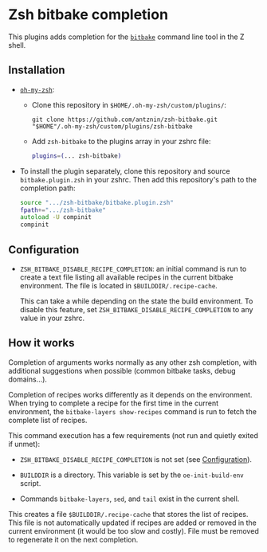 # Zsh bitbake completion

This plugins adds completion for the
[`bitbake`](https://git.openembedded.org/bitbake) command line tool in the Z
shell.

## Installation

* [`oh-my-zsh`](https://ohmyz.sh):

  * Clone this repository in `$HOME/.oh-my-zsh/custom/plugins/`:

    ```shell
    git clone https://github.com/antznin/zsh-bitbake.git "$HOME"/.oh-my-zsh/custom/plugins/zsh-bitbake
    ```

  * Add `zsh-bitbake` to the plugins array in your zshrc file:

    ```zsh
    plugins=(... zsh-bitbake)
    ```

* To install the plugin separately, clone this repository and source
  `bitbake.plugin.zsh` in your zshrc. Then add this repository's path to the
  completion path:

  ```zsh
  source ".../zsh-bitbake/bitbake.plugin.zsh"
  fpath+=".../zsh-bitbake"
  autoload -U compinit
  compinit
  ```

## Configuration

* `ZSH_BITBAKE_DISABLE_RECIPE_COMPLETION`: an initial command is run to create a
  text file listing all available recipes in the current bitbake environment.
  The file is located in `$BUILDDIR/.recipe-cache`.

  This can take a while depending on the state the build environment. To disable
  this feature, set `ZSH_BITBAKE_DISABLE_RECIPE_COMPLETION` to any value in your
  zshrc.

## How it works

Completion of arguments works normally as any other zsh completion, with
additional suggestions when possible (common bitbake tasks, debug domains…).

Completion of recipes works differently as it depends on the environment. When
trying to complete a recipe for the first time in the current environment, the
`bitbake-layers show-recipes` command is run to fetch the complete list of
recipes.

This command execution has a few requirements (not run and quietly exited if
unmet):

* `ZSH_BITBAKE_DISABLE_RECIPE_COMPLETION` is not set (see
  [Configuration](#configuration)).

* `BUILDDIR` is a directory. This variable is set by the `oe-init-build-env`
  script.

* Commands `bitbake-layers`, `sed`, and `tail` exist in the current shell.

This creates a file `$BUILDDIR/.recipe-cache` that stores the list of recipes.
This file is not automatically updated if recipes are added or removed in the
current environment (it would be too slow and costly). File must be removed to
regenerate it on the next completion.
